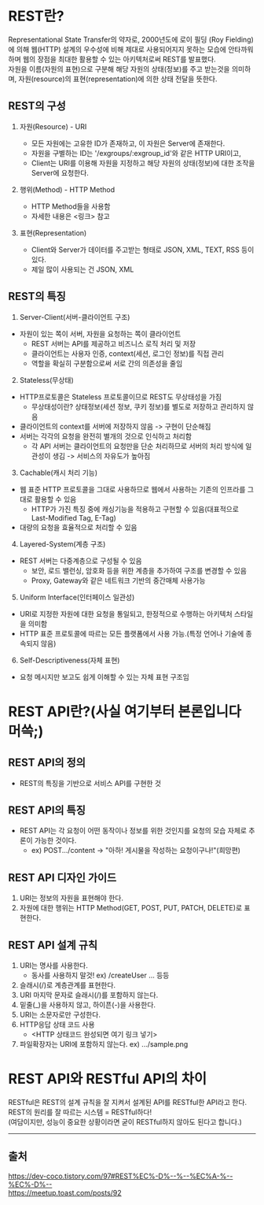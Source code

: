 # REST란?

Representational State Transfer의 약자로, 
2000년도에 로이 필딩 (Roy Fielding)에 의해 웹(HTTP) 설계의 우수성에 비해 제대로 사용되어지지 못하는 모습에 안타까워하며 웹의 장점을 최대한 활용할 수 있는 아키텍처로써 REST를 발표했다.  
자원을 이름(자원의 표현)으로 구분해 해당 자원의 상태(정보)를 주고 받는것을 의미하며, 자원(resource)의 표현(representation)에 의한 상태 전달을 뜻한다.

## REST의 구성
1. 자원(Resource) - URI  
    - 모든 자원에는 고유한 ID가 존재하고, 이 자원은 Server에 존재한다. 
    - 자원을 구별하는 ID는 '/exgroups/:exgroup_id'와 같은 HTTP URI이고, 
    - Client는 URI를 이용해 자원을 지정하고 해당 자원의 상태(정보)에 대한 조작을 Server에 요청한다.

2. 행위(Method) - HTTP Method
    - HTTP Method들을 사용함
    - 자세한 내용은 <링크> 참고

3. 표현(Representation)
    - Client와 Server가 데이터를 주고받는 형태로 JSON, XML, TEXT, RSS 등이 있다.
    - 제일 많이 사용되는 건 JSON, XML


## REST의 특징
1. Server-Client(서버-클라이언트 구조)
  - 자원이 있는 쪽이 서버, 자원을 요청하는 쪽이 클라이언트
    - REST 서버는 API를 제공하고 비즈니스 로직 처리 및 저장
    - 클라이언트는 사용자 인증, context(세션, 로그인 정보)를 직접 관리
    - 역할을 확실히 구분함으로써 서로 간의 의존성을 줄임
2. Stateless(무상태)
  - HTTP프로토콜은 Stateless 프로토콜이므로 REST도 무상태성을 가짐
    - 무상태성이란? 상태정보(세션 정보, 쿠키 정보)를 별도로 저장하고 관리하지 않음
  - 클라이언트의 context를 서버에 저장하지 않음 -> 구현이 단순해짐
  - 서버는 각각의 요청을 완전히 별개의 것으로 인식하고 처리함
    - 각 API 서버는 클라이언트의 요청만을 단순 처리하므로 서버의 처리 방식에 일관성이 생김 -> 서비스의 자유도가 높아짐
3. Cachable(캐시 처리 기능)
  - 웹 표준 HTTP 프로토콜을 그대로 사용하므로 웹에서 사용하는 기존의 인프라를 그대로 활용할 수 있음
    - HTTP가 가진 특징 중에 캐싱기능을 적용하고 구현할 수 있음(대표적으로 Last-Modified Tag, E-Tag)
  - 대량의 요청을 효율적으로 처리할 수 있음
4. Layered-System(계층 구조)
  - REST 서버는 다중계층으로 구성될 수 있음
    - 보안, 로드 밸런싱, 암호화 등을 위한 계층을 추가하여 구조를 변경할 수 있음
    - Proxy, Gateway와 같은 네트워크 기반의 중간매체 사용가능
5. Uniform Interface(인터페이스 일관성)
  - URI로 지정한 자원에 대한 요청을 통일되고, 한정적으로 수행하는 아키텍처 스타일을 의미함
  - HTTP 표준 프로토콜에 따르는 모든 플랫폼에서 사용 가능.(특정 언어나 기술에 종속되지 않음)
6. Self-Descriptiveness(자체 표현)
  - 요청 메시지만 보고도 쉽게 이해할 수 있는 자체 표현 구조임

# REST API란?(사실 여기부터 본론입니다 머쓱;)
## REST API의 정의
- REST의 특징을 기반으로 서비스 API를 구현한 것 

## REST API의 특징
- REST API는 각 요청이 어떤 동작이나 정보를 위한 것인지를 요청의 모습 자체로 추론이 가능한 것이다.
  - ex) POST.../content -> "아하! 게시물을 작성하는 요청이구나!"(희망편)

## REST API 디자인 가이드
1. URI는 정보의 자원을 표현해야 한다.
2. 자원에 대한 행위는 HTTP Method(GET, POST, PUT, PATCH, DELETE)로 표현한다.

## REST API 설계 규칙
1. URI는 명사를 사용한다.
    - 동사를 사용하지 말것! ex) /createUser ... 등등
2. 슬래시(/)로 계층관계를 표현한다.
3. URI 마지막 문자로 슬래시(/)를 포함하지 않는다.
4. 밑줄(_)을 사용하지 않고, 하이픈(-)을 사용한다.
5. URI는 소문자로만 구성한다.
6. HTTP응답 상태 코드 사용
    - <HTTP 상태코드 완성되면 여기 링크 넣기>
7. 파일확장자는 URI에 포함하지 않는다. ex) .../sample.png

# REST API와 RESTful API의 차이
RESTful은 REST의 설계 규칙을 잘 지켜서 설계된 API를 RESTful한 API라고 한다.  
REST의 원리를 잘 따르는 시스템 = RESTful하다!  
(여담이지만, 성능이 중요한 상황이라면 굳이 RESTful하지 않아도 된다고 합니다.)

---
## 출처
https://dev-coco.tistory.com/97#REST%EC%-D%--%--%EC%A-%--%EC%-D%--  
https://meetup.toast.com/posts/92
